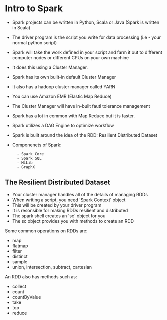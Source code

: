 # Intro to Spark

- Spark projects can be written in Python, Scala or Java (Spark is written in Scala)  

- The driver program is the script you write for data processing (i.e - your normal python script)  

- Spark will take the work defined in your script and farm it out to different computer nodes or different CPUs on your own machine  

- It does this using a Cluster Manager.  

- Spark has its own built-in default Cluster Manager  

- It also has a hadoop cluster manager called YARN  

- You can use Amazon EMR (Elastic Map Reduce)

- The Cluster Manager will have in-built fautl tolerance management  

- Spark has a lot in common with Map Reduce but it is faster.  

- Spark utilizes a DAG Engine to optimize workflow  

- Spark is built around the idea of the RDD: Resilient Distributed Dataset

- Componenets of Spark:  

        - Spark Core
        - Spark SQL
        - MLLib
        - GraphX


## The Resilient Distributed Dataset

- Your cluster manager handles all of the details of managing RDDs
- When writing a script, you need 'Spark Context' object  
- This will be created by your driver program  
- It is resonsible for making RDDs resilient and distributed
- The spark shell creates an 'sc' object for you  
- The sc object provides you with methods to create an RDD

Some common operations on RDDs are:
- map  
- flatmap  
- filter  
- distinct  
- sample  
- union, intersection, subtract, cartesian

An RDD also has methods such as:
- collect
- count
- countByValue
- take
- top
- reduce



